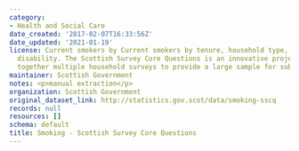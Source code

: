 ```yaml
---
category:
- Health and Social Care
date_created: '2017-02-07T16:33:56Z'
date_updated: '2021-01-19'
license: Current smokers by Current smokers by tenure, household type, age, sex and
  disability. The Scottish Survey Core Questions is an innovative project drawing
  together multiple household surveys to provide a large sample for subnational analysis.
maintainer: Scottish Government
notes: <p>manual extraction</p>
organization: Scottish Government
original_dataset_link: http://statistics.gov.scot/data/smoking-sscq
records: null
resources: []
schema: default
title: Smoking - Scottish Survey Core Questions
---
```

